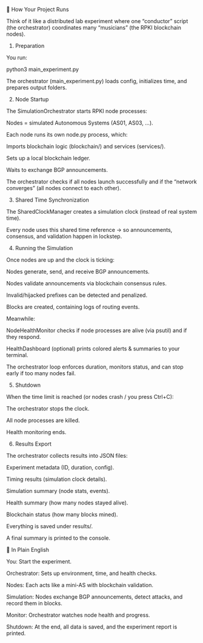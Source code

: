  

🔹 How Your Project Runs

Think of it like a distributed lab experiment where one “conductor” script (the orchestrator) coordinates many “musicians” (the RPKI blockchain nodes).

1. Preparation

You run:

python3 main_experiment.py


The orchestrator (main_experiment.py) loads config, initializes time, and prepares output folders.

2. Node Startup

The SimulationOrchestrator starts RPKI node processes:

Nodes = simulated Autonomous Systems (AS01, AS03, …).

Each node runs its own node.py process, which:

Imports blockchain logic (blockchain/) and services (services/).

Sets up a local blockchain ledger.

Waits to exchange BGP announcements.

The orchestrator checks if all nodes launch successfully and if the “network converges” (all nodes connect to each other).

3. Shared Time Synchronization

The SharedClockManager creates a simulation clock (instead of real system time).

Every node uses this shared time reference → so announcements, consensus, and validation happen in lockstep.

4. Running the Simulation

Once nodes are up and the clock is ticking:

Nodes generate, send, and receive BGP announcements.

Nodes validate announcements via blockchain consensus rules.

Invalid/hijacked prefixes can be detected and penalized.

Blocks are created, containing logs of routing events.

Meanwhile:

NodeHealthMonitor checks if node processes are alive (via psutil) and if they respond.

HealthDashboard (optional) prints colored alerts & summaries to your terminal.

The orchestrator loop enforces duration, monitors status, and can stop early if too many nodes fail.

5. Shutdown

When the time limit is reached (or nodes crash / you press Ctrl+C):

The orchestrator stops the clock.

All node processes are killed.

Health monitoring ends.

6. Results Export

The orchestrator collects results into JSON files:

Experiment metadata (ID, duration, config).

Timing results (simulation clock details).

Simulation summary (node stats, events).

Health summary (how many nodes stayed alive).

Blockchain status (how many blocks mined).

Everything is saved under results/.

A final summary is printed to the console.

🔹 In Plain English

You: Start the experiment.

Orchestrator: Sets up environment, time, and health checks.

Nodes: Each acts like a mini-AS with blockchain validation.

Simulation: Nodes exchange BGP announcements, detect attacks, and record them in blocks.

Monitor: Orchestrator watches node health and progress.

Shutdown: At the end, all data is saved, and the experiment report is printed.
